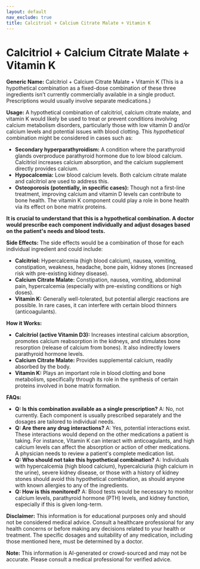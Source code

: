 ```yaml
---
layout: default
nav_exclude: true
title: Calcitriol + Calcium Citrate Malate + Vitamin K
---
```


# Calcitriol + Calcium Citrate Malate + Vitamin K

**Generic Name:** Calcitriol + Calcium Citrate Malate + Vitamin K (This is a hypothetical combination as a fixed-dose combination of these three ingredients isn't currently commercially available in a single product.  Prescriptions would usually involve separate medications.)

**Usage:**  A hypothetical combination of calcitriol, calcium citrate malate, and vitamin K would likely be used to treat or prevent conditions involving calcium metabolism disorders, particularly those with low vitamin D and/or calcium levels and potential issues with blood clotting. This *hypothetical* combination might be considered in cases such as:

* **Secondary hyperparathyroidism:**  A condition where the parathyroid glands overproduce parathyroid hormone due to low blood calcium.  Calcitriol increases calcium absorption, and the calcium supplement directly provides calcium.
* **Hypocalcemia:** Low blood calcium levels.  Both calcium citrate malate and calcitriol are used to address this.
* **Osteoporosis (potentially, in specific cases):**  Though not a first-line treatment, improving calcium and vitamin D levels can contribute to bone health.  The vitamin K component could play a role in bone health via its effect on bone matrix proteins.

**It is crucial to understand that this is a hypothetical combination.  A doctor would prescribe each component individually and adjust dosages based on the patient's needs and blood tests.**

**Side Effects:** The side effects would be a combination of those for each individual ingredient and could include:

* **Calcitriol:** Hypercalcemia (high blood calcium), nausea, vomiting, constipation, weakness, headache, bone pain, kidney stones (increased risk with pre-existing kidney disease).
* **Calcium Citrate Malate:** Constipation, nausea, vomiting, abdominal pain, hypercalcemia (especially with pre-existing conditions or high doses).
* **Vitamin K:**  Generally well-tolerated, but potential allergic reactions are possible.  In rare cases, it can interfere with certain blood thinners (anticoagulants).


**How it Works:**

* **Calcitriol (active Vitamin D3):** Increases intestinal calcium absorption, promotes calcium reabsorption in the kidneys, and stimulates bone resorption (release of calcium from bones).  It also indirectly lowers parathyroid hormone levels.
* **Calcium Citrate Malate:** Provides supplemental calcium, readily absorbed by the body.
* **Vitamin K:**  Plays an important role in blood clotting and bone metabolism, specifically through its role in the synthesis of certain proteins involved in bone matrix formation.

**FAQs:**

* **Q: Is this combination available as a single prescription?** A: No, not currently. Each component is usually prescribed separately and the dosages are tailored to individual needs.
* **Q: Are there any drug interactions?** A:  Yes, potential interactions exist.  These interactions would depend on the other medications a patient is taking.  For instance, Vitamin K can interact with anticoagulants, and high calcium levels can affect the absorption or action of other medications.  A physician needs to review a patient's complete medication list.
* **Q: Who should not take this hypothetical combination?** A: Individuals with hypercalcemia (high blood calcium), hypercalciuria (high calcium in the urine), severe kidney disease, or those with a history of kidney stones should avoid this hypothetical combination, as should anyone with known allergies to any of the ingredients.
* **Q: How is this monitored?** A: Blood tests would be necessary to monitor calcium levels, parathyroid hormone (PTH) levels, and kidney function, especially if this is given long-term.

**Disclaimer:** This information is for educational purposes only and should not be considered medical advice.  Consult a healthcare professional for any health concerns or before making any decisions related to your health or treatment.  The specific dosages and suitability of any medication, including those mentioned here, must be determined by a doctor.


**Note:** This information is AI-generated or crowd-sourced and may not be accurate. Please consult a medical professional for verified advice.